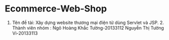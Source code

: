 # Ecommerce-Web-Shop
1. Tên đề tài: Xây dựng website thương mại điện tử dùng Servlet và JSP.  2. Thành viên nhóm : Ngô Hoàng Khắc Tường-20133112  Nguyễn Thị Tường Vi-20133113
